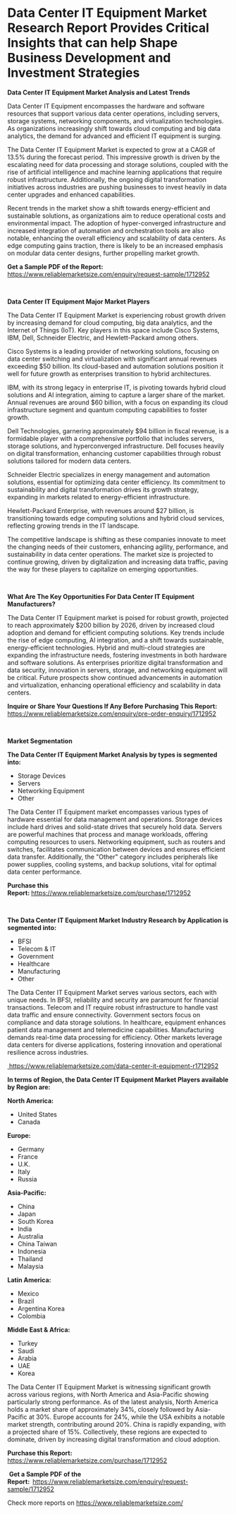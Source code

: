 <p><h1>Data Center IT Equipment Market Research Report Provides Critical Insights that can help Shape Business Development and Investment Strategies</h1></p><p><strong>Data Center IT Equipment Market Analysis and Latest Trends</strong></p>
<p><p>Data Center IT Equipment encompasses the hardware and software resources that support various data center operations, including servers, storage systems, networking components, and virtualization technologies. As organizations increasingly shift towards cloud computing and big data analytics, the demand for advanced and efficient IT equipment is surging. </p><p>The Data Center IT Equipment Market is expected to grow at a CAGR of 13.5% during the forecast period. This impressive growth is driven by the escalating need for data processing and storage solutions, coupled with the rise of artificial intelligence and machine learning applications that require robust infrastructure. Additionally, the ongoing digital transformation initiatives across industries are pushing businesses to invest heavily in data center upgrades and enhanced capabilities.</p><p>Recent trends in the market show a shift towards energy-efficient and sustainable solutions, as organizations aim to reduce operational costs and environmental impact. The adoption of hyper-converged infrastructure and increased integration of automation and orchestration tools are also notable, enhancing the overall efficiency and scalability of data centers. As edge computing gains traction, there is likely to be an increased emphasis on modular data center designs, further propelling market growth.</p></p>
<p><strong>Get a Sample PDF of the Report:&nbsp;</strong> <a href="https://www.reliablemarketsize.com/enquiry/request-sample/1712952?utm_campaign=3198&utm_medium=2&utm_source=Github&utm_content=ia&utm_term=11042025&utm_id=data-center-it-equipment">https://www.reliablemarketsize.com/enquiry/request-sample/1712952</a></p>
<p>&nbsp;</p>
<p><strong>Data Center IT Equipment Major Market Players</strong></p>
<p><p>The Data Center IT Equipment Market is experiencing robust growth driven by increasing demand for cloud computing, big data analytics, and the Internet of Things (IoT). Key players in this space include Cisco Systems, IBM, Dell, Schneider Electric, and Hewlett-Packard among others.</p><p>Cisco Systems is a leading provider of networking solutions, focusing on data center switching and virtualization with significant annual revenues exceeding $50 billion. Its cloud-based and automation solutions position it well for future growth as enterprises transition to hybrid architectures.</p><p>IBM, with its strong legacy in enterprise IT, is pivoting towards hybrid cloud solutions and AI integration, aiming to capture a larger share of the market. Annual revenues are around $60 billion, with a focus on expanding its cloud infrastructure segment and quantum computing capabilities to foster growth.</p><p>Dell Technologies, garnering approximately $94 billion in fiscal revenue, is a formidable player with a comprehensive portfolio that includes servers, storage solutions, and hyperconverged infrastructure. Dell focuses heavily on digital transformation, enhancing customer capabilities through robust solutions tailored for modern data centers.</p><p>Schneider Electric specializes in energy management and automation solutions, essential for optimizing data center efficiency. Its commitment to sustainability and digital transformation drives its growth strategy, expanding in markets related to energy-efficient infrastructure.</p><p>Hewlett-Packard Enterprise, with revenues around $27 billion, is transitioning towards edge computing solutions and hybrid cloud services, reflecting growing trends in the IT landscape.</p><p>The competitive landscape is shifting as these companies innovate to meet the changing needs of their customers, enhancing agility, performance, and sustainability in data center operations. The market size is projected to continue growing, driven by digitalization and increasing data traffic, paving the way for these players to capitalize on emerging opportunities.</p></p>
<p>&nbsp;</p>
<p><strong>What Are The Key Opportunities For Data Center IT Equipment Manufacturers?</strong></p>
<p><p>The Data Center IT Equipment market is poised for robust growth, projected to reach approximately $200 billion by 2026, driven by increased cloud adoption and demand for efficient computing solutions. Key trends include the rise of edge computing, AI integration, and a shift towards sustainable, energy-efficient technologies. Hybrid and multi-cloud strategies are expanding the infrastructure needs, fostering investments in both hardware and software solutions. As enterprises prioritize digital transformation and data security, innovation in servers, storage, and networking equipment will be critical. Future prospects show continued advancements in automation and virtualization, enhancing operational efficiency and scalability in data centers.</p></p>
<p><strong>Inquire or Share Your Questions If Any Before Purchasing This Report:</strong> <a href="https://www.reliablemarketsize.com/enquiry/pre-order-enquiry/1712952?utm_campaign=3198&utm_medium=2&utm_source=Github&utm_content=ia&utm_term=11042025&utm_id=data-center-it-equipment">https://www.reliablemarketsize.com/enquiry/pre-order-enquiry/1712952</a></p>
<p>&nbsp;</p>
<p><strong>Market Segmentation</strong></p>
<p><strong>The Data Center IT Equipment Market Analysis by types is segmented into:</strong></p>
<p><ul><li>Storage Devices</li><li>Servers</li><li>Networking Equipment</li><li>Other</li></ul></p>
<p><p>The Data Center IT Equipment market encompasses various types of hardware essential for data management and operations. Storage devices include hard drives and solid-state drives that securely hold data. Servers are powerful machines that process and manage workloads, offering computing resources to users. Networking equipment, such as routers and switches, facilitates communication between devices and ensures efficient data transfer. Additionally, the "Other" category includes peripherals like power supplies, cooling systems, and backup solutions, vital for optimal data center performance.</p></p>
<p><strong>Purchase this Report:&nbsp;</strong><a href="https://www.reliablemarketsize.com/purchase/1712952?utm_campaign=3198&utm_medium=2&utm_source=Github&utm_content=ia&utm_term=11042025&utm_id=data-center-it-equipment">https://www.reliablemarketsize.com/purchase/1712952</a></p>
<p>&nbsp;</p>
<p><strong>The Data Center IT Equipment Market Industry Research by Application is segmented into:</strong></p>
<p><ul><li>BFSI</li><li>Telecom & IT</li><li>Government</li><li>Healthcare</li><li>Manufacturing</li><li>Other</li></ul></p>
<p><p>The Data Center IT Equipment Market serves various sectors, each with unique needs. In BFSI, reliability and security are paramount for financial transactions. Telecom and IT require robust infrastructure to handle vast data traffic and ensure connectivity. Government sectors focus on compliance and data storage solutions. In healthcare, equipment enhances patient data management and telemedicine capabilities. Manufacturing demands real-time data processing for efficiency. Other markets leverage data centers for diverse applications, fostering innovation and operational resilience across industries.</p></p>
<p><a href="https://www.reliablemarketsize.com/data-center-it-equipment-r1712952?utm_campaign=3198&utm_medium=2&utm_source=Github&utm_content=ia&utm_term=11042025&utm_id=data-center-it-equipment">&nbsp;https://www.reliablemarketsize.com/data-center-it-equipment-r1712952</a></p>
<p><strong>In terms of Region, the Data Center IT Equipment Market Players available by Region are:</strong></p>
<p>
    <p> <strong> North America: </strong>
        <ul>
            <li>United States</li>
            <li>Canada</li>
        </ul>
        </p> 
    <p> <strong> Europe: </strong>
        <ul>
            <li>Germany</li>
            <li>France</li>
            <li>U.K.</li>
            <li>Italy</li>
            <li>Russia</li>
        </ul>
        </p> 
    <p> <strong> Asia-Pacific: </strong>
        <ul>
            <li>China</li>
            <li>Japan</li>
            <li>South Korea</li>
            <li>India</li>
            <li>Australia</li>
            <li>China Taiwan</li>
            <li>Indonesia</li>
            <li>Thailand</li>
            <li>Malaysia</li>
        </ul>
        </p> 
    <p> <strong> Latin America: </strong>
        <ul>
            <li>Mexico</li>
            <li>Brazil</li>
            <li>Argentina Korea</li>
            <li>Colombia</li>
        </ul>
        </p> 
    <p> <strong> Middle East & Africa: </strong>
        <ul>
            <li>Turkey</li>
            <li>Saudi</li>
            <li>Arabia</li>
            <li>UAE</li>
            <li>Korea</li>
        </ul>
    </p>
    </p>
<p><p>The Data Center IT Equipment Market is witnessing significant growth across various regions, with North America and Asia-Pacific showing particularly strong performance. As of the latest analysis, North America holds a market share of approximately 34%, closely followed by Asia-Pacific at 30%. Europe accounts for 24%, while the USA exhibits a notable market strength, contributing around 20%. China is rapidly expanding, with a projected share of 15%. Collectively, these regions are expected to dominate, driven by increasing digital transformation and cloud adoption.</p></p>
<p><strong>Purchase this Report: </strong><a href="https://www.reliablemarketsize.com/purchase/1712952?utm_campaign=3198&utm_medium=2&utm_source=Github&utm_content=ia&utm_term=11042025&utm_id=data-center-it-equipment">https://www.reliablemarketsize.com/purchase/1712952</a></p>
<p>&nbsp;<strong>Get a Sample PDF of the Report:&nbsp;&nbsp;</strong><a href="https://www.reliablemarketsize.com/enquiry/request-sample/1712952?utm_campaign=3198&utm_medium=2&utm_source=Github&utm_content=ia&utm_term=11042025&utm_id=data-center-it-equipment">https://www.reliablemarketsize.com/enquiry/request-sample/1712952</a></p>
<p><strong></strong></p>
<p>Check more reports on <a href="https://www.reliablemarketsize.com/?utm_campaign=3198&utm_medium=2&utm_source=Github&utm_content=ia&utm_term=11042025&utm_id=data-center-it-equipment">https://www.reliablemarketsize.com/</a></p>